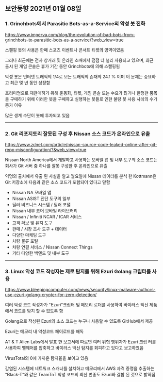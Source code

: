 ## 보안동향 2021년 01월 08일  

  
### 1. Grinchbots에서 Parasitic Bots-as-a-Service의 악성 봇 진화   
     
  
https://www.imperva.com/blog/the-evolution-of-bad-bots-from-grinchbots-to-parasitic-bots-as-a-service/?web_view=true  


스캘핑 봇의 사용은 한때 스포츠 이벤트나 콘서트 티켓의 영역이였음  
  

그러나 최근에는 전자 상거래 및 온라인 소매에서 점점 더 널리 사용되고 있으며, 최근 출시 된 게임 콘솔은 휴가 기간 동안 Grinchbots에 의해 스캘핑됨  
  

악성 봇은 인터넷 트래픽의 1/4로 모든 트래픽의 존재의 24.1 % 이며 이 문제는 중요하고 최근 몇 년 동안 성장함  
  

프리미엄으로 재판매하기 위해 운동화, 티켓, 게임 콘솔 또는 수요가 많거나 한정판 품목을 구매하기 위해 이러한 봇을 구매하고 실행하는 봇들로 인한 불량 봇 사용 사례의 수가 증가 이유   
  

많은 생계 수단이 봇에 투자되고 있음  
     

---


### 2. Git 리포지토리 잘못된 구성 후 Nissan 소스 코드가 온라인으로 유출  
   
  
https://www.zdnet.com/article/nissan-source-code-leaked-online-after-git-repo-misconfiguration/?&web_view=true   
  
  
Nissan North America에서 개발하고 사용하는 모바일 앱 및 내부 도구의 소스 코드는 회사가 Git 서버 중 하나를 잘못 구성한 후 온라인으로 유출  
  
   
익명의 출처에서 유출 된 사실을 알고 월요일에 Nissan 데이터를 분석 한 Kottmann은 Git 저장소에 다음과 같은 소스 코드가 포함되어 있다고 말함  
  
   
- Nissan NA 모바일 앱  
- Nissan ASIST 진단 도구의 일부  
- 딜러 비즈니스 시스템 / 딜러 포털  
- Nissan 내부 코어 모바일 라이브러리  
- Nissan / Infiniti NCAR / ICAR 서비스  
- 고객 확보 및 유지 도구  
- 판매 / 시장 조사 도구 + 데이터  
- 다양한 마케팅 도구  
- 차량 물류 포털  
- 차량 연결 서비스 / Nissan Connect Things  
- 기타 다양한 백엔드 및 내부 도구  
  
---
  
  
### 3. Linux 악성 코드 작성자는 제로 탐지를 위해 Ezuri Golang 크립터를 사용
  
https://www.bleepingcomputer.com/news/security/linux-malware-authors-use-ezuri-golang-crypter-for-zero-detection/   

   
여러 악성 코드 작성자가 "Ezuri"크립터 및 메모리 로더를 사용하여 바이러스 백신 제품에서 코드를 탐지 할 수 없도록 함  
  

Golang으로 작성된 Ezuri의 소스 코드는 누구나 사용할 수 있도록 GitHub에서 제공    
   

Ezuri는 메모리 내 악성코드 페이로드를 해독  
  

AT & T Alien Labs에서 발표 한 보고서에 따르면 여러 위협 행위자가 Ezuri 크립 터를 사용하여 맬웨어를 압축하고 바이러스 백신 탐지를 회피하고 있다고 보고하였음


VirusTotal의 0에 가까운 탐지율을 보이고 있음   
  

감염된 시스템에 네트워크 스캐너를 설치하고 메모리에서 AWS 자격 증명을 추출하는 "Black-T"와 같은 TeamTnT 악성 코드의 최신 변종도 Ezuri와 결합 된 것으로 밝혀짐  
  